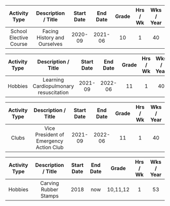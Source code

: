 |Activity Type|Description / Title|Start Date|End Date|Grade|Hrs / Wk|Wks / Year|
|:-----:|:-----:|:-----:|:-----:|:-----:|:-----:|:-----:|
|School Elective Course|Facing History and Ourselves|2020-09|2021-06|10|1|40|

|Activity Type|Description / Title|Start Date|End Date|Grade|Hrs / Wk|Wks / Year|
|:-----:|:-----:|:-----:|:-----:|:-----:|:-----:|:-----:|
|Hobbies|Learning Cardiopulmonary resuscitation|2021-09|2022-06|11|1|40|

|Activity Type|Description / Title|Start Date|End Date|Grade|Hrs / Wk|Wks / Year|
|:-----:|:-----:|:-----:|:-----:|:-----:|:-----:|:-----:|
|Clubs|Vice President of Emergency Action Club|2021-09|2022-06|11|1|40|

|Activity Type|Description / Title|Start Date|End Date|Grade|Hrs / Wk|Wks / Year|
|:-----:|:-----:|:-----:|:-----:|:-----:|:-----:|:-----:|
|Hobbies|Carving Rubber Stamps|2018|now|10,11,12|1|53|
